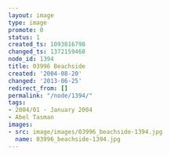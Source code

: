 ```yaml
---
layout: image
type: image
promote: 0
status: 1
created_ts: 1093016798
changed_ts: 1372159468
node_id: 1394
title: 03996 Beachside
created: '2004-08-20'
changed: '2013-06-25'
redirect_from: []
permalink: "/node/1394/"
tags:
- 2004/01 - January 2004
- Abel Tasman
images:
- src: image/images/03996_beachside-1394.jpg
  name: 03996_beachside-1394.jpg
---
```


